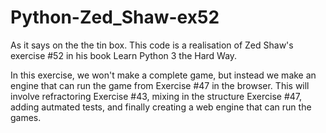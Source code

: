 # Python-Zed_Shaw-ex52

As it says on the the tin box. This code is a realisation of Zed Shaw's exercise #52 in his book Learn Python 3 the Hard Way.

In this exercise,  we won't make a complete game, but instead we make an engine that can run the game from Exercise #47 in the browser. This will involve refractoring Exercise #43, mixing in the structure Exercise #47, adding autmated tests, and finally creating a web engine that can run the games.  